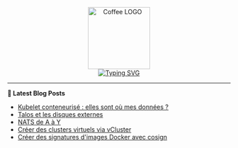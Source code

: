 <p align="center">
    <img src="https://avatars.githubusercontent.com/u/168379399" width="140px" alt="Coffee LOGO"/>
    <br>
    <a href="https://une-tasse-de.cafe"><img src="https://readme-typing-svg.herokuapp.com?font=Fira+Code&pause=1000&color=4c4131&background=FFFFFF00&center=true&vCenter=true&width=435&lines=Une-tasse-de.cafe;Need%2Fa%2FKawa?;Coffee-Blogger" alt="Typing SVG" /></a>
</p>

 -------

**📝 Latest Blog Posts**

<!-- BLOG-POST-LIST:START -->
- [Kubelet conteneurisé : elles sont où mes données ?](/expresso/kubelet-mount/)
- [Talos et les disques externes](/expresso/local-pv/)
- [NATS de A à Y](/blog/nats/)
- [Créer des clusters virtuels via vCluster](/expresso/vcluster/)
- [Créer des signatures d&#39;images Docker avec cosign](/expresso/cosign/)
<!-- BLOG-POST-LIST:END -->
